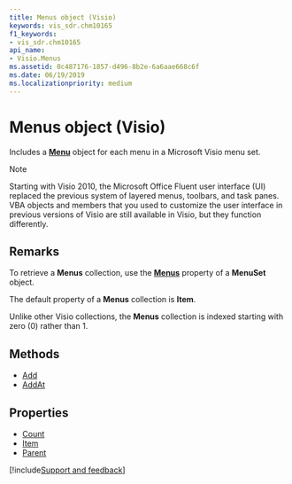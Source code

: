 ```yaml
---
title: Menus object (Visio)
keywords: vis_sdr.chm10165
f1_keywords:
- vis_sdr.chm10165
api_name:
- Visio.Menus
ms.assetid: 0c487176-1857-d496-8b2e-6a6aae668c6f
ms.date: 06/19/2019
ms.localizationpriority: medium
---
```



# Menus object (Visio)

Includes a **[Menu](Visio.Menu.md)** object for each menu in a Microsoft Visio menu set.

> [!NOTE] 
> Starting with Visio 2010, the Microsoft Office Fluent user interface (UI) replaced the previous system of layered menus, toolbars, and task panes. VBA objects and members that you used to customize the user interface in previous versions of Visio are still available in Visio, but they function differently.

## Remarks

To retrieve a **Menus** collection, use the **[Menus](visio.menuset.menus.md)** property of a **MenuSet** object.

The default property of a **Menus** collection is **Item**.

Unlike other Visio collections, the **Menus** collection is indexed starting with zero (0) rather than 1.

## Methods

- [Add](Visio.Menus.Add.md)
- [AddAt](Visio.Menus.AddAt.md)

## Properties

- [Count](Visio.Menus.Count.md)
- [Item](Visio.Menus.Item.md)
- [Parent](Visio.Menus.Parent.md)


[!include[Support and feedback](~/includes/feedback-boilerplate.md)]